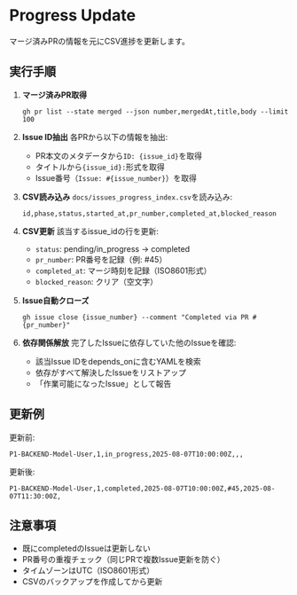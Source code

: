 # Progress Update

マージ済みPRの情報を元にCSV進捗を更新します。

## 実行手順

1. **マージ済みPR取得**
   ```
   gh pr list --state merged --json number,mergedAt,title,body --limit 100
   ```

2. **Issue ID抽出**
   各PRから以下の情報を抽出:
   - PR本文のメタデータから`ID: {issue_id}`を取得
   - タイトルから`{issue_id}:`形式を取得
   - Issue番号（`Issue: #{issue_number}`）を取得

3. **CSV読み込み**
   `docs/issues_progress_index.csv`を読み込み:
   ```csv
   id,phase,status,started_at,pr_number,completed_at,blocked_reason
   ```

4. **CSV更新**
   該当するissue_idの行を更新:
   - `status`: pending/in_progress → completed
   - `pr_number`: PR番号を記録（例: #45）
   - `completed_at`: マージ時刻を記録（ISO8601形式）
   - `blocked_reason`: クリア（空文字）

5. **Issue自動クローズ**
   ```
   gh issue close {issue_number} --comment "Completed via PR #{pr_number}"
   ```

6. **依存関係解放**
   完了したIssueに依存していた他のIssueを確認:
   - 該当Issue IDをdepends_onに含むYAMLを検索
   - 依存がすべて解決したIssueをリストアップ
   - 「作業可能になったIssue」として報告

## 更新例

更新前:
```csv
P1-BACKEND-Model-User,1,in_progress,2025-08-07T10:00:00Z,,,
```

更新後:
```csv
P1-BACKEND-Model-User,1,completed,2025-08-07T10:00:00Z,#45,2025-08-07T11:30:00Z,
```

## 注意事項
- 既にcompletedのIssueは更新しない
- PR番号の重複チェック（同じPRで複数Issue更新を防ぐ）
- タイムゾーンはUTC（ISO8601形式）
- CSVのバックアップを作成してから更新